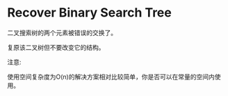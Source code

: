 # Recover Binary Search Tree

二叉搜索树的两个元素被错误的交换了。

复原该二叉树但不要改变它的结构。


注意:

使用空间复杂度为O(n)的解决方案相对比较简单，你是否可以在常量的空间内使用。



